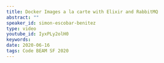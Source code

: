 ```yaml
---
title: Docker Images a la carte with Elixir and RabbitMQ
abstract: ""
speaker_id: simon-escobar-benitez
type: video
youtube_id: IyxPLy2olH0
keywords: 
date: 2020-06-16
tags: Code BEAM SF 2020
---
```


